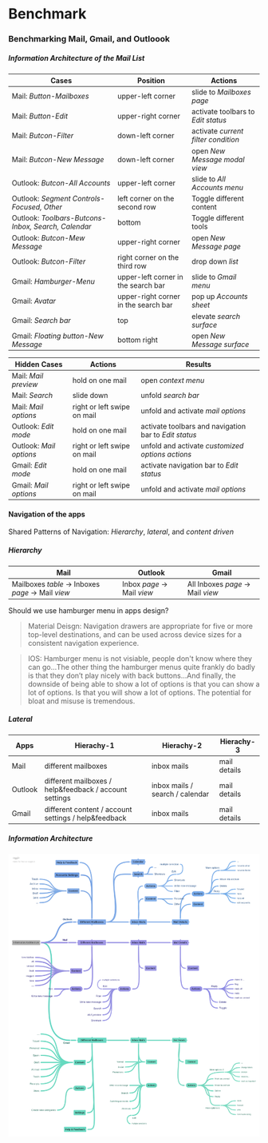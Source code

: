 # Benchmark

### Benchmarking Mail, Gmail, and Outloook

##### Information Architecture of the Mail List

| Cases | Position | Actions
| --- | --- | ---
| Mail: *Button-Mailboxes* | upper-left corner | slide to *Mailboxes page* |
| Mail: *Button-Edit*   | upper-right corner  | activate toolbars to *Edit status* |
| Mail: *Butcon-Filter* | down-left corner  | activate *current filter condition* |
| Mail: *Butcon-New Message* | down-left corner  | open *New  Message modal view* |
| Outlook: *Butcon-All Accounts* | upper-left corner  | slide to *All Accounts menu* |
| Outlook: *Segment Controls-Focused, Other* | left corner on the second row  | Toggle different content|
| Outlook: *Toolbars-Butcons-Inbox, Search, Calendar* | bottom  | Toggle different tools|
| Outlook: *Butcon-Mew Message* | upper-right corner  | open *New Message page* |
| Outlook: *Butcon-Filter*   | right corner on the third row | drop down *list* |
| Gmail: *Hamburger-Menu*  | upper-left corner in the search bar | slide to *Gmail menu* |
| Gmail: *Avatar*   | upper-right corner in the search bar | pop up *Accounts sheet*|
| Gmail: *Search bar*  | top | elevate *search surface*  |
| Gmail: *Floating button-New Message* | bottom right | open *New Message surface*  |

| Hidden Cases | Actions | Results
| --- | --- | ---
| Mail: *Mail preview*  | hold on one mail | open *context menu* |
| Mail: *Search* | slide down | unfold *search bar* |
| Mail: *Mail options*   | right or left swipe on mail | unfold and activate *mail options*  |
| Outlook: *Edit mode*  | hold on one mail | activate toolbars and navigation bar to *Edit status*  |
| Outlook: *Mail options*   | right or left swipe on mail | unfold and activate *customized options actions*  |
| Gmail: *Edit mode* | hold on one mail | activate navigation bar to *Edit status* |
| Gmail: *Mail options*  | right or left swipe on mail | unfold and activate *mail options*  |

#### Navigation of the apps
Shared Patterns of Navigation: *Hierarchy*, *lateral*, and *content driven*

##### Hierarchy

| Mail | Outlook | Gmail
| --- | --- | ---
| Mailboxes *table* -> Inboxes *page* -> Mail *view* | Inbox *page* -> Mail *view* | All Inboxes *page* -> Mail *view* |

Should we use hamburger menu in apps design?
> Material Deisgn: Navigation drawers are appropriate for five or more top-level destinations, and can be used across device sizes for a consistent navigation experience.

> IOS: Hamburger menu is not visiable, people don't know where they can go...The other thing the hamburger menus quite frankly do badly is that they don’t play nicely with back buttons...And finally, the downside of being able to show a lot of options is that you can show a lot of options. Is that you will show a lot of options. The potential for bloat and misuse is tremendous.

##### Lateral

| Apps | Hierachy-1 | Hierachy-2 | Hierachy-3
| --- | --- | --- | ---
| Mail  | different mailboxes | inbox mails | mail details |
| Outlook | different mailboxes / help&feedback / account settings | inbox mails / search / calendar | mail details |
| Gmail | different content / account settings / help&feedback | inbox mails | mail details |

##### Information Architecture
![Benchmark](https://raw.githubusercontent.com/JialingJia/Interaction-Design-Tools/master/images/Benchmark_Information_Architecture.png "Benchmark_Information_ Architecture")
